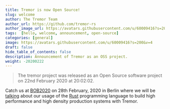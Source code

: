 ```yaml
---
title: Tremor is now Open Source!
slug: welcome
author: The Tremor Team
author_url: https://github.com/tremor-rs
author_image_url: https://avatars.githubusercontent.com/u/60009416?s=200&v=4
tags:  [hello, welcome, announcement, open-source]
categories: [general]
image: https://avatars.githubusercontent.com/u/60009416?s=200&v=4
draft: false
hide_table_of_contents: false
description: Announcement of Tremor as an OSS project.
weight: -20200222
---
```


>
> The tremor project was released as an Open Source software project
> on 22nd February 2020 at 20:02:02.
>

Catch us at [BOB2020](https://bobkonf.de/2020/en/) on 28th February,
2020 in Berlin where we will be [talking](https://bobkonf.de/2020/ennis-gies.html) about our usage of the [Rust](https://www.rust-lang.org/) programming language to build high performance and high density production systems with Tremor.
